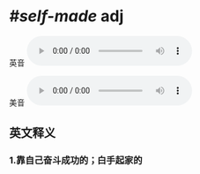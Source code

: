 # ***\#self-made*** adj
英音
<audio src="./media/self-made1_AAC.aac" controls="controls"></audio>

美音
<audio src="./media/self-made2_AAC.aac" controls="controls"></audio>



  

英文释义
---
### 1.**靠自己奋斗成功的；白手起家的**  


